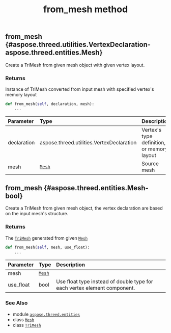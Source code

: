 ﻿---
title: from_mesh method
second_title: Aspose.3D for Python via .NET API References
description: 
type: docs
weight: 60
url: /aspose.threed.entities/trimesh/from_mesh/
is_root: false
---

## from_mesh {#aspose.threed.utilities.VertexDeclaration-aspose.threed.entities.Mesh}

Create a TriMesh from given mesh object with given vertex layout.


### Returns 


Instance of TriMesh converted from input mesh with specified vertex's memory layout


```python
def from_mesh(self, declaration, mesh):
    ...
```


| Parameter | Type | Description |
| :- | :- | :- |
| declaration | aspose.threed.utilities.VertexDeclaration | Vertex's type definition, or memory layout |
| mesh | [`Mesh`](/3d/python-net/aspose.threed.entities/mesh) | Source mesh |


## from_mesh {#aspose.threed.entities.Mesh-bool}

Create a TriMesh from given mesh object, the vertex declaration are based on the input mesh's structure.


### Returns 


The [`TriMesh`](/3d/python-net/aspose.threed.entities/trimesh) generated from given [`Mesh`](/3d/python-net/aspose.threed.entities/mesh)


```python
def from_mesh(self, mesh, use_float):
    ...
```


| Parameter | Type | Description |
| :- | :- | :- |
| mesh | [`Mesh`](/3d/python-net/aspose.threed.entities/mesh) |  |
| use_float | bool | Use float type instead of double type for each vertex element component. |



### See Also
* module [`aspose.threed.entities`](../../)
* class [`Mesh`](/3d/python-net/aspose.threed.entities/mesh)
* class [`TriMesh`](/3d/python-net/aspose.threed.entities/trimesh)
